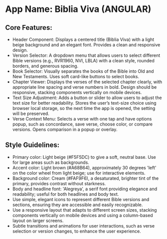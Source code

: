 # **App Name**: Biblia Viva (ANGULAR)

## Core Features:

- Header Component: Displays a centered title (Biblia Viva) with a light beige background and an elegant font. Provides a clean and responsive design.
- Version Selector: A dropdown menu that allows users to select different Bible versions (e.g., RVR1960, NVI, LBLA) with a clean style, rounded borders, and generous spacing.
- Book Selector: Visually separates the books of the Bible into Old and New Testaments. Uses soft card-like buttons to select books.
- Chapter Viewer: Displays the verses of the selected chapter clearly, with appropriate line spacing and verse numbers in bold. Design should be responsive, stacking components vertically on mobile devices.
- Text Size Adjustment: Adds a button or slider to allow users to adjust the text size for better readability. Stores the user’s text-size choice using browser local storage, so the next time the app is opened, the setting will be preserved.
- Verse Context Menu: Selects a verse with one tap and have options popup, such as concordance, save verse, choose color, or compare versions. Opens comparison in a popup or overlay.

## Style Guidelines:

- Primary color: Light beige (#F5F5DC) to give a soft, neutral base. Use for large areas such as backgrounds.
- Accent color: Light brown (#A68B64), approximately 30 degrees 'left' on the color wheel from light beige; use for interactive elements.
- Background color: Cream (#FAF9F6), a desaturated, brighter tint of the primary, provides contrast without starkness.
- Body and headline font: 'Alegreya', a serif font providing elegance and readability; useful for both headlines and body text.
- Use simple, elegant icons to represent different Bible versions and sections, ensuring they are accessible and easily recognizable.
- Use a responsive layout that adapts to different screen sizes, stacking components vertically on mobile devices and using a column-based layout on larger screens.
- Subtle transitions and animations for user interactions, such as verse selection or version changes, to enhance the user experience.